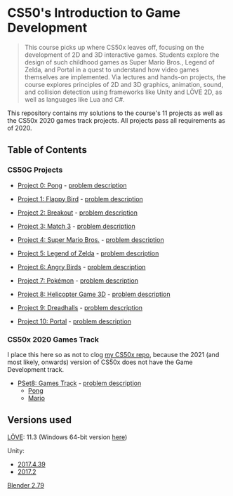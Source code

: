 # CS50's Introduction to Game Development
> This course picks up where CS50x leaves off, focusing on the development of 2D and 3D interactive games. Students explore the design of such childhood games as Super Mario Bros., Legend of Zelda, and Portal in a quest to understand how video games themselves are implemented. Via lectures and hands-on projects, the course explores principles of 2D and 3D graphics, animation, sound, and collision detection using frameworks like Unity and LÖVE 2D, as well as languages like Lua and C#. 

This repository contains my solutions to the course's 11 projects as well as the CS50x 2020 games track projects. All projects pass all requirements as of 2020.

## Table of Contents
### CS50G Projects
* [Project 0: Pong](assignment0/) - [problem description](https://cs50.harvard.edu/games/2018/projects/0/pong/)

* [Project 1: Flappy Bird](assignment1/) - [problem description](https://cs50.harvard.edu/games/2018/projects/1/flappy/)

* [Project 2: Breakout](assignment2/) - [problem description](https://cs50.harvard.edu/games/2018/projects/2/breakout/)

* [Project 3: Match 3](assignment3/) - [problem description](https://cs50.harvard.edu/games/2018/projects/3/match/)

* [Project 4: Super Mario Bros.](assignment4/) - [problem description](https://cs50.harvard.edu/games/2018/projects/4/mario/)

* [Project 5: Legend of Zelda](assignment5/) - [problem description](https://cs50.harvard.edu/games/2018/projects/5/zelda/)

* [Project 6: Angry Birds](assignment6/) - [problem description](https://cs50.harvard.edu/games/2018/projects/6/angry/)

* [Project 7: Pokémon](assignment7/) - [problem description](https://cs50.harvard.edu/games/2018/projects/7/pokemon/)

* [Project 8: Helicopter Game 3D](assignment8/) - [problem description](https://cs50.harvard.edu/games/2018/projects/8/helicopter/)

* [Project 9: Dreadhalls](assignment9/) - [problem description](https://cs50.harvard.edu/games/2018/projects/9/dreadhalls/)

* [Project 10: Portal](assignment10/) - [problem description](https://cs50.harvard.edu/games/2018/projects/10/portal/)

### CS50x 2020 Games Track
I place this here so as not to clog [my CS50x repo](https://github.com/limherhuey/CS50x-2020), because the 2021 (and most likely, onwards) version of CS50x does not have the Game Development track.

* [PSet8: Games Track](CS50x_games_track/) - [problem description](https://cs50.harvard.edu/x/2020/tracks/games/)
    - [Pong](CS50x_games_track/pong/)
    - [Mario](CS50x_games_track/mario/)

## Versions used
[LÖVE](https://love2d.org/): 11.3 (Windows 64-bit version [here](love-11.3-win64/))

Unity:
- [2017.4.39](https://unity3d.com/unity/whats-new/2017.4.39)
- [2017.2](https://unity3d.com/unity/whats-new/unity-2017.2.0)

[Blender 2.79](https://download.blender.org/release/Blender2.79/)